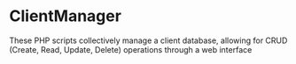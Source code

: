 # ClientManager
These PHP scripts collectively manage a client database, allowing for CRUD (Create, Read, Update, Delete) operations through a web interface
